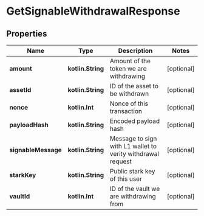 
# GetSignableWithdrawalResponse

## Properties
Name | Type | Description | Notes
------------ | ------------- | ------------- | -------------
**amount** | **kotlin.String** | Amount of the token we are withdrawing |  [optional]
**assetId** | **kotlin.String** | ID of the asset to be withdrawn |  [optional]
**nonce** | **kotlin.Int** | Nonce of this transaction |  [optional]
**payloadHash** | **kotlin.String** | Encoded payload hash |  [optional]
**signableMessage** | **kotlin.String** | Message to sign with L1 wallet to verity withdrawal request |  [optional]
**starkKey** | **kotlin.String** | Public stark key of this user |  [optional]
**vaultId** | **kotlin.Int** | ID of the vault we are withdrawing from |  [optional]



